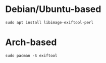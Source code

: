 # Debian/Ubuntu-based
```
sudo apt install libimage-exiftool-perl
```

# Arch-based
```
sudo pacman -S exiftool
```
